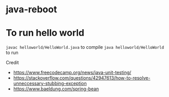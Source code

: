# java-reboot


# To run hello world

`javac helloworld/HelloWorld.java` to compile
`java helloworld/HelloWorld` to run


Credit
 - https://www.freecodecamp.org/news/java-unit-testing/
 - https://stackoverflow.com/questions/42947613/how-to-resolve-unneccessary-stubbing-exception
 - https://www.baeldung.com/spring-bean